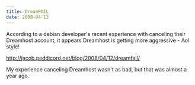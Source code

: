 ```yaml
---
title: DreamFAIL
date: 2008-04-13
---
```

According to a debian developer's recent experience with canceling their Dreamhost account, it appears Dreamhost is getting more aggressive - Aol style!

<a rel="nofollow" href="http://jacob.peddicord.net/blog/2008/04/12/dreamfail/">http://jacob.peddicord.net/blog/2008/04/12/dreamfail/</a>

My experience canceling Dreamhost wasn't as bad, but that was almost a year ago.


